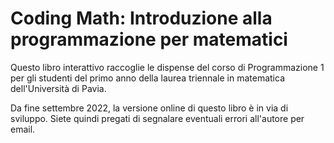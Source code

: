 # Coding Math: Introduzione alla programmazione per matematici

Questo libro interattivo raccoglie le dispense del corso di Programmazione 1 per gli studenti
del primo anno della laurea triennale in matematica dell'Università di Pavia.

Da fine settembre 2022, la versione online di questo libro è in via di sviluppo.
Siete quindi pregati di segnalare eventuali errori all'autore per email.



```{tableofcontents}
```
